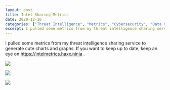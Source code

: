```yaml
---
layout: post
title: Intel Sharing Metrics
date: 2020-12-16
categories: ["Threat Intelligence", "Metrics", "Cybersecurity", "Data Visualization", "Intel Sharing", "Incident Response"]
excerpt: I pulled some metrics from my threat intelligence sharing service to generate cute charts and graphs. If you want to keep up to date, keep an eye on
---
```

I pulled some metrics from my threat intelligence sharing service to generate
cute charts and graphs. If you want to keep up to date, keep an eye on
<https://intelmetrics.haxx.ninja> .

![](/images/usageandbehaviors.png.avif)

![](/images/attributeschart.png.avif)

![](/images/tagtreechart.png.avif)


